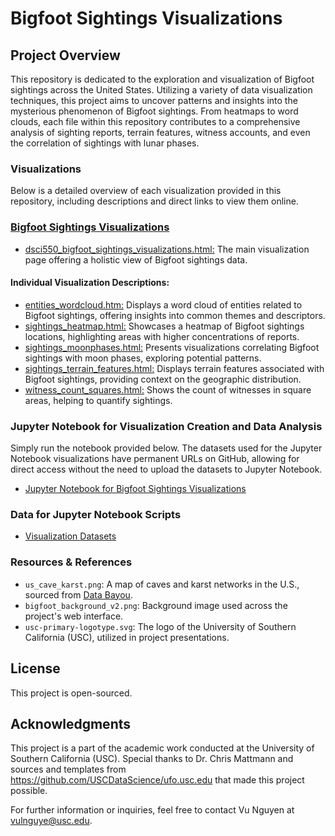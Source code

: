 # Bigfoot Sightings Visualizations

## Project Overview

This repository is dedicated to the exploration and visualization of Bigfoot sightings across the United States. Utilizing a variety of data visualization techniques, this project aims to uncover patterns and insights into the mysterious phenomenon of Bigfoot sightings. From heatmaps to word clouds, each file within this repository contributes to a comprehensive analysis of sighting reports, terrain features, witness accounts, and even the correlation of sightings with lunar phases.

### Visualizations 

Below is a detailed overview of each visualization provided in this repository, including descriptions and direct links to view them online.

### [Bigfoot Sightings Visualizations](https://nguyenlamvu88.github.io/dsci550_assignment_3_visualizations/dsci550_bigfoot_sightings_visualizations.html)

- [dsci550_bigfoot_sightings_visualizations.html:](https://github.com/nguyenlamvu88/dsci550_assignment_3_visualizations/blob/main/dsci550_bigfoot_sightings_visualizations.html) The main visualization page offering a holistic view of Bigfoot sightings data.

#### Individual Visualization Descriptions: 

- [entities_wordcloud.htm:](https://github.com/nguyenlamvu88/dsci550_assignment_3_visualizations/blob/main/entities_wordcloud.html) Displays a word cloud of entities related to Bigfoot sightings, offering insights into common themes and descriptors.
- [sightings_heatmap.html:](https://github.com/nguyenlamvu88/dsci550_assignment_3_visualizations/blob/main/sightings_heatmap.html) Showcases a heatmap of Bigfoot sightings locations, highlighting areas with higher concentrations of reports.
- [sightings_moonphases.html:](https://github.com/nguyenlamvu88/dsci550_assignment_3_visualizations/blob/main/sightings_moonphases.html) Presents visualizations correlating Bigfoot sightings with moon phases, exploring potential patterns.
- [sightings_terrain_features.html:](https://github.com/nguyenlamvu88/dsci550_assignment_3_visualizations/blob/main/sightings_terrain_features.html) Displays terrain features associated with Bigfoot sightings, providing context on the geographic distribution.
- [witness_count_squares.html:](https://github.com/nguyenlamvu88/dsci550_assignment_3_visualizations/blob/main/witness_count_squares.html) Shows the count of witnesses in square areas, helping to quantify sightings.

### Jupyter Notebook for Visualization Creation and Data Analysis

Simply run the notebook provided below. The datasets used for the Jupyter Notebook visualizations have permanent URLs on GitHub, allowing for direct access without the need to upload the datasets to Jupyter Notebook.

- [Jupyter Notebook for Bigfoot Sightings Visualizations](https://github.com/nguyenlamvu88/dsci550_assignment_3_visualizations/blob/main/dsci_550_assignment3_vis.ipynb)

### Data for Jupyter Notebook Scripts

- [Visualization Datasets](https://github.com/nguyenlamvu88/dsci550_assignment_3_visualizations/tree/main/jupyter_data)

### Resources & References

- `us_cave_karst.png`: A map of caves and karst networks in the U.S., sourced from [Data Bayou](https://databayou.com/caves/usa.html).
- `bigfoot_background_v2.png`: Background image used across the project's web interface.
- `usc-primary-logotype.svg`: The logo of the University of Southern California (USC), utilized in project presentations.

## License

This project is open-sourced.

## Acknowledgments

This project is a part of the academic work conducted at the University of Southern California (USC). Special thanks to Dr. Chris Mattmann and sources and templates from https://github.com/USCDataScience/ufo.usc.edu that made this project possible.

For further information or inquiries, feel free to contact Vu Nguyen at vulnguye@usc.edu.
